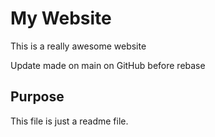 # My Website

This is a really awesome website

Update made on main on GitHub before rebase

## Purpose

This file is just a readme file.
